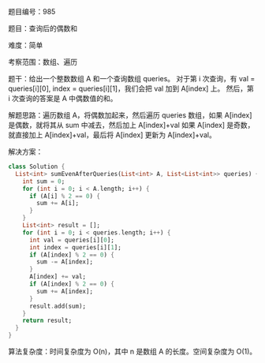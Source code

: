 题目编号：985

题目：查询后的偶数和

难度：简单

考察范围：数组、遍历

题干：给出一个整数数组 A 和一个查询数组 queries。
对于第 i 次查询，有 val = queries[i][0], index = queries[i][1]，我们会把 val 加到 A[index] 上。
然后，第 i 次查询的答案是 A 中偶数值的和。

解题思路：遍历数组 A，将偶数加起来，然后遍历 queries 数组，如果 A[index] 是偶数，就将其从 sum 中减去，然后加上 A[index]+val 如果 A[index] 是奇数，就直接加上 A[index]+val，最后将 A[index] 更新为 A[index]+val。

解决方案：

```dart
class Solution {
  List<int> sumEvenAfterQueries(List<int> A, List<List<int>> queries) {
    int sum = 0;
    for (int i = 0; i < A.length; i++) {
      if (A[i] % 2 == 0) {
        sum += A[i];
      }
    }
    List<int> result = [];
    for (int i = 0; i < queries.length; i++) {
      int val = queries[i][0];
      int index = queries[i][1];
      if (A[index] % 2 == 0) {
        sum -= A[index];
      }
      A[index] += val;
      if (A[index] % 2 == 0) {
        sum += A[index];
      }
      result.add(sum);
    }
    return result;
  }
}
```

算法复杂度：时间复杂度为 O(n)，其中 n 是数组 A 的长度。空间复杂度为 O(1)。